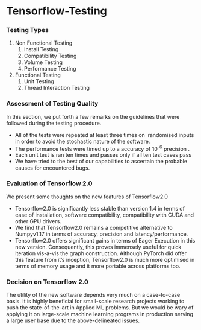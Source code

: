 # Tensorflow-Testing

### Testing Types
<ol>
  <li> Non Functional Testing
    <ol> 
      <li> Install Testing
      <li> Compatibility Testing
      <li> Volume Testing
      <li> Performance Testing
      </ol>
  <li> Functional Testing
    <ol>
      <li> Unit Testing
      <li> Thread Interaction Testing
    </ol>
 </ol>
 
### Assessment of Testing Quality
In this section, we put forth a few remarks on the guidelines that were followed during the
testing procedure.
<ul>
  <li> All of the tests were repeated at least three times on ​ randomised inputs​ in order to
  avoid the stochastic nature of the software.
  <li> The performance tests were timed up to a accuracy of​ 10<sup>-6</sup> precision​ .
  <li> Each unit test is ran ten times and passes only if all ten test cases pass
  <li> We have tried to the best of our capabilities to ascertain the probable causes for
  encountered bugs.</li>
</ul>

### Evaluation of Tensorflow 2.0
We present some thoughts on the new features of Tensorflow2.0
<ul>
  <li> Tensorflow2.0 is significantly less stable than version 1.4 in terms of ease of
  installation, software compatibility, compatibility with CUDA and other GPU drivers.
  <li> We find that Tensorflow2.0 remains a competitive alternative to Numpyv1.17 in terms
  of accuracy, precision and latency/performance.
  <li> Tensorflow2.0 offers significant gains in terms of Eager Execution in this new version.
  Consequently, this proves immensely useful for quick iteration vis-a-vis the graph
  construction. Although PyTorch did offer this feature from it’s inception,
  Tensorflow2.0 is much more optimised in terms of memory usage and it more
  portable across platforms too.
</ul>

### Decision on Tensorflow 2.0
The utility of the new software depends very much on a case-to-case basis. It is highly
beneficial for small-scale research projects working to push the state-of-the-art in Applied ML
problems. But we would be wary of applying it on large-scale machine learning programs in
production serving a large user base due to the above-delineated issues.
